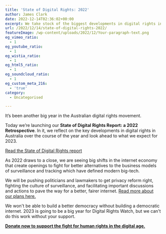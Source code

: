 ```yaml
---
title: 'State of Digital Rights: 2022'
author: James Clark
date: 2022-12-14T02:36:02+00:00
excerpt: We take stock of the biggest developments in digital rights in 2022
url: /2022/12/14/state-of-digital-rights-2022/
featureImage: /wp-content/uploads/2022/12/Your-paragraph-text.png
eg_vimeo_ratio:
  - 1
eg_youtube_ratio:
  - 1
eg_wistia_ratio:
  - 1
eg_html5_ratio:
  - 1
eg_soundcloud_ratio:
  - 1
eg_custom_meta_216:
  - 'true'
category:
  - Uncategorised

---
```

It&#8217;s been another big year in the Australian digital rights movement.

Today we&#8217;re launching our **State of Digital Rights Report: a 2022 Retrospective**. In it, we reflect on the key developments in digital rights in Australia over the course of the year and look ahead to what we expect for 2023.

<div class="wp-block-buttons is-content-justification-center is-layout-flex wp-container-core-buttons-layout-6 wp-block-buttons-is-layout-flex">
  <div class="wp-block-button">
    <a class="wp-block-button__link wp-element-button" href="https://2022.digitalrightswatch.org.au" target="_blank" rel="noreferrer noopener">Read the State of Digital Rights report</a>
  </div>
</div>

As 2022 draws to a close, we are seeing big shifts in the internet economy that create openings to fight for better alternatives to the business models of surveillance and tracking which have defined modern big-tech.

We will be pushing politicians and lawmakers to get privacy reform right, fighting the culture of surveillance, and facilitating important discussions and actions to pave the way for a better, fairer internet. [Read more about our plans here.][1]

We won't be able to build a better democracy without building a democratic internet. 2023 is going to be a big year for Digital Rights Watch, but we can't do this work without your support.

**[Donate now to support the fight for human rights in the digital age.][2]**

 [1]: https://2022.digitalrightswatch.org.au/looking-ahead-to-2023.html
 [2]: https://donate.digitalrightswatch.org.au/
